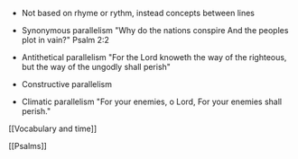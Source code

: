 - Not based on rhyme or rythm, instead concepts between lines

- Synonymous parallelism
"Why do the nations conspire
And the peoples plot in vain?"
Psalm 2:2

- Antithetical parallelism
"For the Lord knoweth the way of the righteous,
but the way of the ungodly shall perish"

- Constructive parallelism
- Climatic parallelism
"For your enemies, o Lord,
For your enemies shall perish."

[[Vocabulary and time]]

[[Psalms]]
